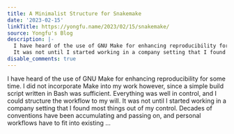 ```yaml
---
title: A Minimalist Structure for Snakemake
date: '2023-02-15'
linkTitle: https://yongfu.name/2023/02/15/snakemake/
source: Yongfu's Blog
description: |-
  I have heard of the use of GNU Make for enhancing reproducibility for some time. I did not incorporate Make into my work however, since a simple build script written in Bash was sufficient. Everything was well in control, and I could structure the workflow to my will.
  It was not until I started working in a company setting that I found most things out of my control. Decades of conventions have been accumulating and passing on, and personal workflows have to fit into existing ...
disable_comments: true
---
```

I have heard of the use of GNU Make for enhancing reproducibility for some time. I did not incorporate Make into my work however, since a simple build script written in Bash was sufficient. Everything was well in control, and I could structure the workflow to my will.
It was not until I started working in a company setting that I found most things out of my control. Decades of conventions have been accumulating and passing on, and personal workflows have to fit into existing ...
